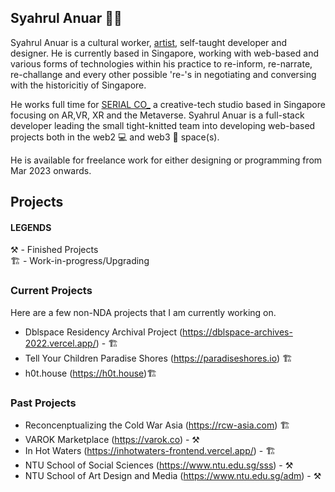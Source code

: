 ## Syahrul Anuar 👋🏾

Syahrul Anuar is a cultural worker, [artist](https://syahrulanuar.org), self-taught developer and designer. He is currently based in Singapore, working with web-based and various forms of technologies within his practice to re-inform, re-narrate, re-challange and every other possible 're-'s in negotiating and conversing with the historicitiy of Singapore.

He works full time for [SERIAL CO_](https://serial.sg) a creative-tech studio based in Singapore focusing on AR,VR, XR and the Metaverse. Syahrul Anuar is a full-stack developer leading the small tight-knitted team into developing web-based projects both in the web2 💻 and web3 🔮 space(s).

He is available for freelance work for either designing or programming from Mar 2023 onwards.

## Projects

#### LEGENDS
⚒️  - Finished Projects  
🏗️ - Work-in-progress/Upgrading

### Current Projects
Here are a few non-NDA projects that I am currently working on.

- Dblspace Residency Archival Project (https://dblspace-archives-2022.vercel.app/) - 🏗️
- Tell Your Children Paradise Shores (https://paradiseshores.io) 🏗️
- h0t.house (https://h0t.house)🏗️

### Past Projects
- Reconcenptualizing the Cold War Asia (https://rcw-asia.com) 🏗️
- VAROK Marketplace (https://varok.co) - ⚒️
- In Hot Waters (https://inhotwaters-frontend.vercel.app/) - 🏗️
- NTU School of Social Sciences (https://www.ntu.edu.sg/sss) - ⚒️
- NTU School of Art Design and Media (https://www.ntu.edu.sg/adm) -  ⚒️
